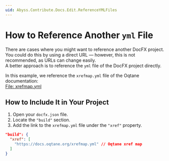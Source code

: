 ```yaml
---
uid: Abyss.Contribute.Docs.Edit.ReferenceYMLFiles
---
```


# How to Reference Another `yml` File

There are cases where you might want to reference another DocFX project.  
You could do this by using a direct URL — however, this is not recommended, as URLs can change easily.  
A better approach is to reference the `yml` file of the DocFX project directly.

In this example, we reference the `xrefmap.yml` file of the Oqtane documentation:  
[File: xrefmap.yml](https://docs.oqtane.org/xrefmap.yml)

## How to Include It in Your Project

1. Open your `docfx.json` file.
2. Locate the `"build"` section.
3. Add the link to the `xrefmap.yml` file under the `"xref"` property.

```json
"build": {
  "xref": [
    "https://docs.oqtane.org/xrefmap.yml" // Oqtane xref map
  ]
}
```
